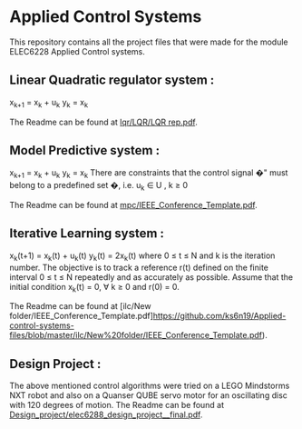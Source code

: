 # Applied Control Systems
This repository contains all the project files that were made for the module ELEC6228 Applied Control systems.
## Linear Quadratic regulator system :
x<sub>k+1</sub> = x<sub>k</sub> + u<sub>k</sub> 
y<sub>k</sub> = x<sub>k</sub>

The Readme can be found at [lqr/LQR/LQR rep.pdf](https://github.com/ks6n19/Applied-control-systems-files/blob/master/lqr/LQR/LQR%20rep.pdf).

## Model Predictive system :
x<sub>k+1</sub> = x<sub>k</sub> + u<sub>k</sub> 
y<sub>k</sub> = x<sub>k</sub>
There are constraints that the control signal �" must belong to a predefined set �, i.e.
 u<sub>k</sub>  ∈ U , k ≥ 0
 
The Readme can be found at [mpc/IEEE_Conference_Template.pdf](https://github.com/ks6n19/Applied-control-systems-files/blob/master/mpc/IEEE_Conference_Template.pdf).

## Iterative Learning system : 
x<sub>k</sub>(t+1) = x<sub>k</sub>(t) + u<sub>k</sub>(t) 
y<sub>k</sub>(t) = 2x<sub>k</sub>(t)
where 0 ≤ t ≤ N and k is the iteration number. The objective is to track a reference r(t)
defined on the finite interval 0 ≤ t ≤ N repeatedly and as accurately as possible. Assume that
the initial condition x<sub>k</sub>(t) = 0, ∀ k ≥ 0 and r(0) = 0.

The Readme can be found at [ilc/New folder/IEEE_Conference_Template.pdf]https://github.com/ks6n19/Applied-control-systems-files/blob/master/ilc/New%20folder/IEEE_Conference_Template.pdf).

## Design Project :
The above mentioned control algorithms were tried on a LEGO Mindstorms NXT robot and also on a Quanser QUBE servo motor for an oscillating disc with 120 degrees of motion.
The Readme can be found at [Design_project/elec6288_design_project__final.pdf](https://github.com/ks6n19/Applied-control-systems-files/blob/master/Design_project/elec6288_design_project__final.pdf).


